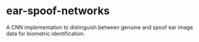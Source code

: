 # ear-spoof-networks
A CNN implementation to distinguish between genuine and spoof ear image data for biometric identification.
